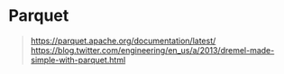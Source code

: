 # Parquet

> https://parquet.apache.org/documentation/latest/
> https://blog.twitter.com/engineering/en_us/a/2013/dremel-made-simple-with-parquet.html